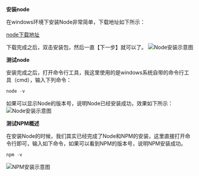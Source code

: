 **安装node**

在windows环境下安装Node非常简单，下载地址如下所示： 

[node下载地址](http://nodejs.cn/download/ )

下载完成之后，双击安装包，然后一直【下一步】就可以了。 ![Node安装示意图](http://www.xiaozhoubg.com/public/img/0601_node.png)

**测试node**

安装完成之后，打开命令行工具，我这里使用的是windows系统自带的命令行工具（cmd），输入下列命令： 

```javascript
node -v 
```

如果可以显示Node的版本号，说明Node已经安装成功，效果如下所示： ![Node安装示意图](http://www.xiaozhoubg.com/public/img/0601_nodetest.png)

**测试NPM概述**

在安装Node的时候，我们其实已经完成了Node和NPM的安装，这里直接打开命令行即可，输入如下命令，如果可以看到NPM的版本号，说明NPM安装成功。 

```javascript
npm -v 
```

![NPM安装示意图](http://www.xiaozhoubg.com/public/img/0601_npmtest.png)

